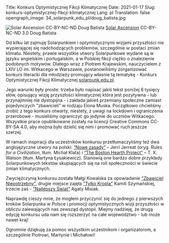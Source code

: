 Title: Konkurs Optymistycznej Fikcji Klimatycznej
Date: 2021-01-17
Slug: konkurs-optymistycznej-fikcji-klimatycznej
Lang: pl
Translation: false
opengraph_image: 34_solarpunk_edu_pl/doug_batista.jpg

![Solar Ascension CC-BY-NC-ND Doug Batista](/images/34_solarpunk_edu_pl/doug_batista.jpg)
[Solar Ascension](https://www.deviantart.com/astral-requin/art/Solar-Ascension-808565337) CC-BY-NC-ND 3.0 Doug Batista

Od kilku lat zajmuję Solarpunkiem i optymistycznymi wizjami przyszłości nie wypierającej się nadchodzących problemów, szczególnie w postaci zmian klimatu. Niestety, prawie wszystkie utwory Solarpunkowe wydane są w języku angielskim i portugalskim, a w Polskiej fikcji ciężko o znalezienie podobnych motywów. Dlatego wraz z Piotrem Krajewskim, nauczycielem z LXIV LO im. Witkacego w Warszawie, postanowiliśmy zorganizować konkurs literacki dla młodzieży promujący własnie tą tematykę - Konkurs Optymistycznej Fikcji Klimatycznej [solarpunk.edu.pl](https://solarpunk.edu.pl/).

Jego warunki były proste: trzeba było napisać jakiś tekst poniżej 6 tysięcy słów, opisujący wizję przyszłości klimatycznej która jest pozytywna - lub przynajmniej nie dystopijna - i zakłada jakieś przemiany społeczne zamiast pojedynczych "zbawicieli" w rodzaju Elona Muska. Początkowo chcieliśmy zrobić z tego konkurs otwarty, niestety, z uwagi na lockdown i ograniczenia przerobowe - musieliśmy ograniczyć go jedynie do uczniów Witkacego. Wszystkie prace opublikowane zostały na licencji Creative Commons CC-BY-SA 4.0, aby można było dzielić się nimi i promować ruch jeszcze szerzej.

W ramach inspiracji dla uczestników konkursu przetłumaczyliśmy też dwa anglojęzyczne utwory na polski: [“Nowe zasady”](https://solarpunk.edu.pl/2020/10/03/nowe-zasady-jerri-jerreat/) – Jerri Jerreat (oryg. _Rules for a Civilization_, tłum. Michał Klata) i [“The Boston Hearth Project”](https://solarpunk.edu.pl/2020/11/07/the-boston-hearth-project-t-x-watson/) – T. X. Watson (tłum. Martyna Łysakiewicz). Stanowią one bardzo dobre przykłady Solarpunkowych tekstów skupiających się na roli społeczności w świecie zmian klimatycznych.

Zwyciężczynią konkursu została Małgi Kowalska za opowiadanie ["Zbawiciel Niepotrzebny"](https://solarpunk.edu.pl/2021/01/05/zbawiciel-niepotrzebny-malgi-kowalska/), drugie miejsce zajęła ["Tylko Kropla"](https://solarpunk.edu.pl/2021/01/02/tylko-kropla-kamila-szymanska/) Kamili Szymańskiej, trzecie zaś - ["Najlepszy Świat"](https://solarpunk.edu.pl/2020/12/31/najlepszy-swiat-agata-misiak/) Agaty Misiak.

Naprawdę cieszy mnie, że mogłem przyczynić się do jednego z pierwszych kroków Solarpunka w Polsce i promocji optymistycznych wizji przyszłości w obliczu zalewających nas zewsząd dystopii. Miejmy nadzieję, że drugą edycję konkursu uda nam się rozszerzyć na całe województwo - lub może nawet kraj!

Ogromnie dziękuję za pomoc wszystkim uczestnikom i organizatorom, a szczególnie Piotrowi, Martynie i Michałowi!
